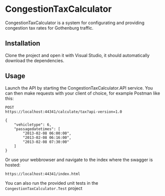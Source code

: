 # CongestionTaxCalculator
CongestionTaxCalculator is a system for configurating and providing congestion tax rates for Gothenburg traffic.

## Installation
Clone the project and open it with Visual Studio, it should automatically download the dependencies.

## Usage
Launch the API by starting the CongestionTaxCalculator.API service. You can then make requests with your client of choice, for example Postman like this:

```
POST
https://localhost:44341/calculate/tax?api-version=1.0

{
    "vehicletype": 6,
    "passagedatetimes": [
        "2013-02-08 06:00:00",
        "2013-02-08 06:16:00",
        "2013-02-08 07:30:00"
    ]
}

```

Or use your webbrowser and navigate to the index where the swagger is hosted:

```
https://localhost:44341/index.html
```

You can also run the provided unit tests in the ```CongestionTaxCalculator.Test``` project